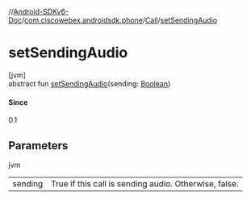 //[Android-SDKv6-Doc](../../../index.md)/[com.ciscowebex.androidsdk.phone](../index.md)/[Call](index.md)/[setSendingAudio](set-sending-audio.md)

# setSendingAudio

[jvm]\
abstract fun [setSendingAudio](set-sending-audio.md)(sending: [Boolean](https://kotlinlang.org/api/latest/jvm/stdlib/kotlin/-boolean/index.html))

#### Since

0.1

## Parameters

jvm

| | |
|---|---|
| sending | True if this call is sending audio. Otherwise, false. |
